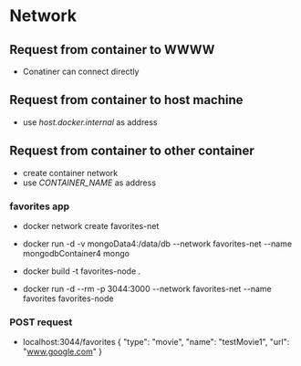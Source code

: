 # Network

## Request from container to WWWW
* Conatiner can connect directly

## Request from container to host machine
* use *host.docker.internal* as address

## Request from container to other container
* create container network
* use *CONTAINER_NAME* as address


### favorites app
* docker network create favorites-net
* docker run -d -v mongoData4:/data/db --network favorites-net --name mongodbContainer4 mongo


* docker build -t favorites-node .
* docker run -d --rm -p 3044:3000 --network favorites-net --name favorites favorites-node



### POST request
* localhost:3044/favorites
{
    "type": "movie",
    "name": "testMovie1",
    "url": "www.google.com"
}
